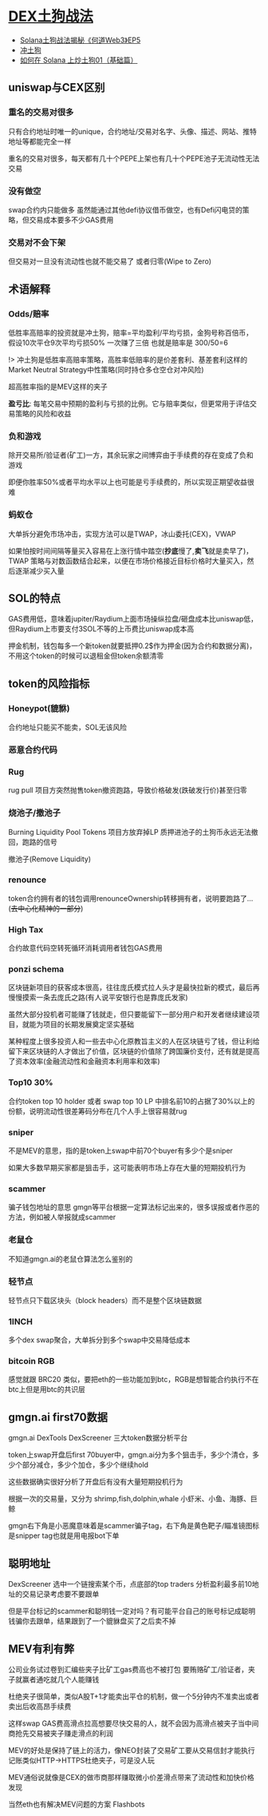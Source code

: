 # [DEX土狗战法](/2024/06/dex_and_meme_coin.md)

- [Solana土狗战法揭秘《何道Web3》EP5](https://podcasts.apple.com/us/podcast/solana%E5%9C%9F%E7%8B%97%E6%88%98%E6%B3%95%E6%8F%AD%E7%A7%98-%E4%BD%95%E9%81%93web3-ep5/id1659344720?i=1000649286067)
- [冲土狗](https://www.xiaoyuzhoufm.com/episode/66260921c3e09d8f37a46ec8)
- [如何在 Solana 上炒土狗01（基础篇）](https://ytm.app/2024/03/17/%E5%A6%82%E4%BD%95%E5%9C%A8-solana-%E4%B8%8A%E7%82%92%E5%9C%9F%E7%8B%9701%EF%BC%88%E5%9F%BA%E7%A1%80%E7%AF%87%EF%BC%89/)

## uniswap与CEX区别
### 重名的交易对很多

只有合约地址时唯一的unique，合约地址/交易对名字、头像、描述、网站、推特地址等都能完全一样

重名的交易对很多，每天都有几十个PEPE上架也有几十个PEPE池子无流动性无法交易

### 没有做空
swap合约内只能做多 虽然能通过其他defi协议借币做空，也有Defi闪电贷的策略，但交易成本要多不少GAS费用

### 交易对不会下架
但交易对一旦没有流动性也就不能交易了 或者归零(Wipe to Zero)

## 术语解释

### Odds/赔率

低胜率高赔率的投资就是冲土狗，赔率=平均盈利/平均亏损，金狗号称百倍币，假设10次平仓9次平均亏损50% 一次赚了三倍 也就是赔率是 300/50=6

!> 冲土狗是低胜率高赔率策略，高胜率低赔率的是价差套利、基差套利这样的Market Neutral Strategy中性策略(同时持仓多仓空仓对冲风险)

超高胜率指的是MEV这样的夹子

**盈亏比**: 每笔交易中预期的盈利与亏损的比例。它与赔率类似，但更常用于评估交易策略的风险和收益

### 负和游戏
除开交易所/验证者(矿工)一方，其余玩家之间博弈由于手续费的存在变成了负和游戏

即便你胜率50%或者平均水平以上也可能是亏手续费的，所以实现正期望收益很难

### 蚂蚁仓
大单拆分避免市场冲击，实现方法可以是TWAP，冰山委托(CEX)，VWAP

如果怕按时间间隔等量买入容易在上涨行情中踏空(**抄底**慢了,**卖飞**就是卖早了)，TWAP 策略与对数函数结合起来，以便在市场价格接近目标价格时大量买入，然后逐渐减少买入量

## SOL的特点

GAS费用低，意味着jupiter/Raydium上面市场操纵拉盘/砸盘成本比uniswap低，但Raydium上市要支付3SOL不等的上币费比uniswap成本高

押金机制，钱包每多一个新token就要抵押0.2$作为押金(因为合约和数据分离)，不用这个token的时候可以退租金但token余额清零

## token的风险指标

### Honeypot(貔貅)
合约地址只能买不能卖，SOL无该风险

### 恶意合约代码

### Rug
rug pull 项目方突然抛售token撤资跑路，导致价格破发(跌破发行价)甚至归零

### 烧池子/撤池子
Burning Liquidity Pool Tokens 项目方放弃掉LP 质押进池子的土狗币永远无法撤回，跑路的信号

撤池子(Remove Liquidity)

### renounce
token合约拥有者的钱包调用renounceOwnership转移拥有者，说明要跑路了...(~~去中心化精神的一部分~~)

### High Tax
合约故意代码空转死循环消耗调用者钱包GAS费用

### ponzi schema
区块链新项目的获客成本很高，往往庞氏模式拉人头才是最快拉新的模式，最后再慢慢摸索一条去庞氏之路(有人说平安银行也是靠庞氏发家)

虽然大部分投机者可能赚了钱就走，但只要能留下一部分用户和开发者继续建设项目，就能为项目的长期发展奠定坚实基础

某种程度上很多投资人和一些去中心化原教旨主义的人在区块链亏了钱，但让利给留下来区块链的人才做出了价值，区块链的价值除了跨国廉价支付，还有就是提高了资本效率(金融流动性和金融资本利用率和效率)

### Top10 30%
合约token top 10 holder 或者 swap top 10 LP 中排名前10的占据了30%以上的份额，说明流动性很差筹码分布在几个人手上很容易就rug

### sniper
不是MEV的意思，指的是token上swap中前70个buyer有多少个是sniper

如果大多数早期买家都是狙击手，这可能表明市场上存在大量的短期投机行为

### scammer
骗子钱包地址的意思 gmgn等平台根据一定算法标记出来的，很多误报或者作恶的方法，例如被人举报就成scammer

### 老鼠仓
不知道gmgn.ai的老鼠仓算法怎么鉴别的

### 轻节点
轻节点只下载区块头（block headers）而不是整个区块链数据

### 1INCH
多个dex swap聚合，大单拆分到多个swap中交易降低成本

### bitcoin RGB
感觉就跟 BRC20 类似，要把eth的一些功能加到btc，RGB是想智能合约执行不在btc上但是用btc的共识层

## gmgn.ai first70数据
gmgn.ai DexTools DexScreener 三大token数据分析平台

token上swap开盘后first 70buyer中，gmgn.ai分为多个狙击手，多少个清仓，多少个部分减仓，多少个加仓，多少个继续hold

这些数据确实很好分析了开盘后有没有大量短期投机行为

根据一次的交易量，又分为 shrimp,fish,dolphin,whale  小虾米、小鱼、海豚、巨鲸

gmgn右下角是小恶魔意味着是scammer骗子tag，右下角是黄色靶子/瞄准镜图标是snipper tag也就是用电报bot下单

## 聪明地址
DexScreener 选中一个链搜索某个币，点底部的top traders 分析盈利最多前10地址的交易记录考虑要不要跟单

但是平台标记的scammer和聪明钱一定对吗？有可能平台自己的账号标记成聪明钱骗你去跟单，结果跟到了一个貔貅盘买了之后卖不掉

## MEV有利有弊
公司业务试过卷到汇编些夹子比矿工gas费高也不被打包 要贿赂矿工/验证者，夹子就赢者通吃就几个人能赚钱

杜绝夹子很简单，类似A股T+1才能卖出平仓的机制，做一个5分钟内不准卖出或者卖出后收高昂手续费

这样swap GAS费高滑点拉高想要尽快交易的人，就不会因为高滑点被夹子当中间商抢先交易被夹子赚走滑点的利润

MEV的好处是保持了链上的活力，像NEO封装了交易矿工要从交易信封才能执行记账类似HTTP->HTTPS杜绝夹子，可是没人玩

MEV通俗说就像是CEX的做市商那样赚取微小价差滑点带来了流动性和加快价格发现

当然eth也有解决MEV问题的方案 Flashbots 
